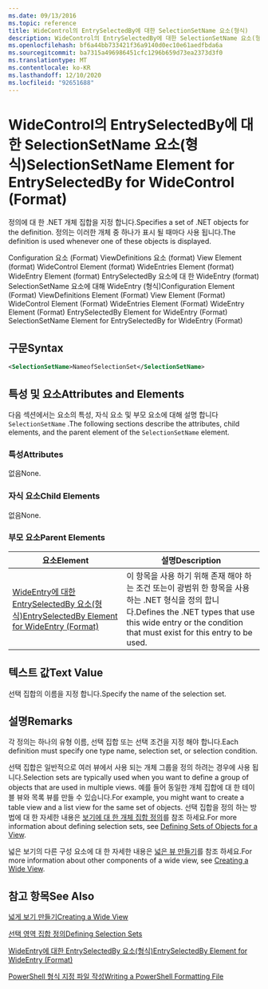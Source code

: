 ```yaml
---
ms.date: 09/13/2016
ms.topic: reference
title: WideControl의 EntrySelectedBy에 대한 SelectionSetName 요소(형식)
description: WideControl의 EntrySelectedBy에 대한 SelectionSetName 요소(형식)
ms.openlocfilehash: bf6a44bb733421f36a9140d0ec10e61aedfbda6a
ms.sourcegitcommit: ba7315a496986451cfc1296b659d73ea2373d3f0
ms.translationtype: MT
ms.contentlocale: ko-KR
ms.lasthandoff: 12/10/2020
ms.locfileid: "92651688"
---
```

# <a name="selectionsetname-element-for-entryselectedby-for-widecontrol-format"></a><span data-ttu-id="ff915-103">WideControl의 EntrySelectedBy에 대한 SelectionSetName 요소(형식)</span><span class="sxs-lookup"><span data-stu-id="ff915-103">SelectionSetName Element for EntrySelectedBy for WideControl (Format)</span></span>

<span data-ttu-id="ff915-104">정의에 대 한 .NET 개체 집합을 지정 합니다.</span><span class="sxs-lookup"><span data-stu-id="ff915-104">Specifies a set of .NET objects for the definition.</span></span> <span data-ttu-id="ff915-105">정의는 이러한 개체 중 하나가 표시 될 때마다 사용 됩니다.</span><span class="sxs-lookup"><span data-stu-id="ff915-105">The definition is used whenever one of these objects is displayed.</span></span>

<span data-ttu-id="ff915-106">Configuration 요소 (Format) ViewDefinitions 요소 (format) View Element (format) WideControl Element (format) WideEntries Element (format) WideEntry Element (format) EntrySelectedBy 요소에 대 한 WideEntry (format) SelectionSetName 요소에 대해 WideEntry (형식)</span><span class="sxs-lookup"><span data-stu-id="ff915-106">Configuration Element (Format) ViewDefinitions Element (Format) View Element (Format) WideControl Element (Format) WideEntries Element (Format) WideEntry Element (Format) EntrySelectedBy Element for WideEntry (Format) SelectionSetName Element for EntrySelectedBy for WideEntry (Format)</span></span>

## <a name="syntax"></a><span data-ttu-id="ff915-107">구문</span><span class="sxs-lookup"><span data-stu-id="ff915-107">Syntax</span></span>

```xml
<SelectionSetName>NameofSelectionSet</SelectionSetName>

```

## <a name="attributes-and-elements"></a><span data-ttu-id="ff915-108">특성 및 요소</span><span class="sxs-lookup"><span data-stu-id="ff915-108">Attributes and Elements</span></span>

<span data-ttu-id="ff915-109">다음 섹션에서는 요소의 특성, 자식 요소 및 부모 요소에 대해 설명 합니다 `SelectionSetName` .</span><span class="sxs-lookup"><span data-stu-id="ff915-109">The following sections describe the attributes, child elements, and the parent element of the `SelectionSetName` element.</span></span>

### <a name="attributes"></a><span data-ttu-id="ff915-110">특성</span><span class="sxs-lookup"><span data-stu-id="ff915-110">Attributes</span></span>

<span data-ttu-id="ff915-111">없음</span><span class="sxs-lookup"><span data-stu-id="ff915-111">None.</span></span>

### <a name="child-elements"></a><span data-ttu-id="ff915-112">자식 요소</span><span class="sxs-lookup"><span data-stu-id="ff915-112">Child Elements</span></span>

<span data-ttu-id="ff915-113">없음</span><span class="sxs-lookup"><span data-stu-id="ff915-113">None.</span></span>

### <a name="parent-elements"></a><span data-ttu-id="ff915-114">부모 요소</span><span class="sxs-lookup"><span data-stu-id="ff915-114">Parent Elements</span></span>

|<span data-ttu-id="ff915-115">요소</span><span class="sxs-lookup"><span data-stu-id="ff915-115">Element</span></span>|<span data-ttu-id="ff915-116">설명</span><span class="sxs-lookup"><span data-stu-id="ff915-116">Description</span></span>|
|-------------|-----------------|
|[<span data-ttu-id="ff915-117">WideEntry에 대한 EntrySelectedBy 요소(형식)</span><span class="sxs-lookup"><span data-stu-id="ff915-117">EntrySelectedBy Element for WideEntry (Format)</span></span>](./entryselectedby-element-for-wideentry-format.md)|<span data-ttu-id="ff915-118">이 항목을 사용 하기 위해 존재 해야 하는 조건 또는이 광범위 한 항목을 사용 하는 .NET 형식을 정의 합니다.</span><span class="sxs-lookup"><span data-stu-id="ff915-118">Defines the .NET types that use this wide entry or the condition that must exist for this entry to be used.</span></span>|

## <a name="text-value"></a><span data-ttu-id="ff915-119">텍스트 값</span><span class="sxs-lookup"><span data-stu-id="ff915-119">Text Value</span></span>

<span data-ttu-id="ff915-120">선택 집합의 이름을 지정 합니다.</span><span class="sxs-lookup"><span data-stu-id="ff915-120">Specify the name of the selection set.</span></span>

## <a name="remarks"></a><span data-ttu-id="ff915-121">설명</span><span class="sxs-lookup"><span data-stu-id="ff915-121">Remarks</span></span>

<span data-ttu-id="ff915-122">각 정의는 하나의 유형 이름, 선택 집합 또는 선택 조건을 지정 해야 합니다.</span><span class="sxs-lookup"><span data-stu-id="ff915-122">Each definition must specify one type name, selection set, or selection condition.</span></span>

<span data-ttu-id="ff915-123">선택 집합은 일반적으로 여러 뷰에서 사용 되는 개체 그룹을 정의 하려는 경우에 사용 됩니다.</span><span class="sxs-lookup"><span data-stu-id="ff915-123">Selection sets are typically used when you want to define a group of objects that are used in multiple views.</span></span> <span data-ttu-id="ff915-124">예를 들어 동일한 개체 집합에 대 한 테이블 뷰와 목록 뷰를 만들 수 있습니다.</span><span class="sxs-lookup"><span data-stu-id="ff915-124">For example, you might want to create a table view and a list view for the same set of objects.</span></span> <span data-ttu-id="ff915-125">선택 집합을 정의 하는 방법에 대 한 자세한 내용은 [보기에 대 한 개체 집합 정의](./defining-selection-sets.md)를 참조 하세요.</span><span class="sxs-lookup"><span data-stu-id="ff915-125">For more information about defining selection sets, see [Defining Sets of Objects for a View](./defining-selection-sets.md).</span></span>

<span data-ttu-id="ff915-126">넓은 보기의 다른 구성 요소에 대 한 자세한 내용은 [넓은 뷰 만들기](./creating-a-wide-view.md)를 참조 하세요.</span><span class="sxs-lookup"><span data-stu-id="ff915-126">For more information about other components of a wide view, see [Creating a Wide View](./creating-a-wide-view.md).</span></span>

## <a name="see-also"></a><span data-ttu-id="ff915-127">참고 항목</span><span class="sxs-lookup"><span data-stu-id="ff915-127">See Also</span></span>

[<span data-ttu-id="ff915-128">넓게 보기 만들기</span><span class="sxs-lookup"><span data-stu-id="ff915-128">Creating a Wide View</span></span>](./creating-a-wide-view.md)

[<span data-ttu-id="ff915-129">선택 영역 집합 정의</span><span class="sxs-lookup"><span data-stu-id="ff915-129">Defining Selection Sets</span></span>](./defining-selection-sets.md)

[<span data-ttu-id="ff915-130">WideEntry에 대한 EntrySelectedBy 요소(형식)</span><span class="sxs-lookup"><span data-stu-id="ff915-130">EntrySelectedBy Element for WideEntry (Format)</span></span>](./entryselectedby-element-for-wideentry-format.md)

[<span data-ttu-id="ff915-131">PowerShell 형식 지정 파일 작성</span><span class="sxs-lookup"><span data-stu-id="ff915-131">Writing a PowerShell Formatting File</span></span>](./writing-a-powershell-formatting-file.md)
